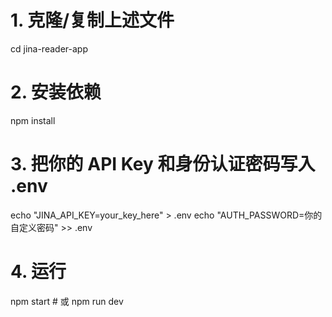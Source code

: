 # 1. 克隆/复制上述文件
cd jina-reader-app

# 2. 安装依赖
npm install

# 3. 把你的 API Key 和身份认证密码写入 .env
echo "JINA_API_KEY=your_key_here" > .env
echo "AUTH_PASSWORD=你的自定义密码" >> .env

# 4. 运行
 npm start    # 或 npm run dev

